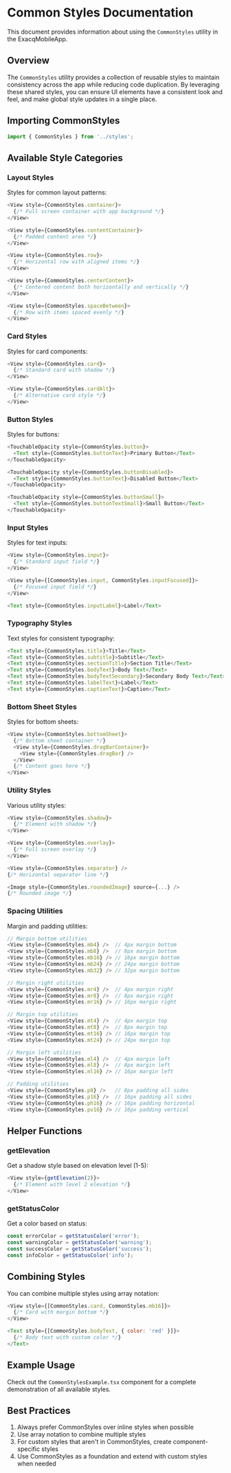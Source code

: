 # Common Styles Documentation

This document provides information about using the `CommonStyles` utility in the ExacqMobileApp.

## Overview

The `CommonStyles` utility provides a collection of reusable styles to maintain consistency across the app while reducing code duplication. By leveraging these shared styles, you can ensure UI elements have a consistent look and feel, and make global style updates in a single place.

## Importing CommonStyles

```javascript
import { CommonStyles } from '../styles';
```

## Available Style Categories

### Layout Styles

Styles for common layout patterns:

```javascript
<View style={CommonStyles.container}>
  {/* Full screen container with app background */}
</View>

<View style={CommonStyles.contentContainer}>
  {/* Padded content area */}
</View>

<View style={CommonStyles.row}>
  {/* Horizontal row with aligned items */}
</View>

<View style={CommonStyles.centerContent}>
  {/* Centered content both horizontally and vertically */}
</View>

<View style={CommonStyles.spaceBetween}>
  {/* Row with items spaced evenly */}
</View>
```

### Card Styles

Styles for card components:

```javascript
<View style={CommonStyles.card}>
  {/* Standard card with shadow */}
</View>

<View style={CommonStyles.cardAlt}>
  {/* Alternative card style */}
</View>
```

### Button Styles

Styles for buttons:

```javascript
<TouchableOpacity style={CommonStyles.button}>
  <Text style={CommonStyles.buttonText}>Primary Button</Text>
</TouchableOpacity>

<TouchableOpacity style={CommonStyles.buttonDisabled}>
  <Text style={CommonStyles.buttonText}>Disabled Button</Text>
</TouchableOpacity>

<TouchableOpacity style={CommonStyles.buttonSmall}>
  <Text style={CommonStyles.buttonTextSmall}>Small Button</Text>
</TouchableOpacity>
```

### Input Styles

Styles for text inputs:

```javascript
<View style={CommonStyles.input}>
  {/* Standard input field */}
</View>

<View style={[CommonStyles.input, CommonStyles.inputFocused]}>
  {/* Focused input field */}
</View>

<Text style={CommonStyles.inputLabel}>Label</Text>
```

### Typography Styles

Text styles for consistent typography:

```javascript
<Text style={CommonStyles.title}>Title</Text>
<Text style={CommonStyles.subtitle}>Subtitle</Text>
<Text style={CommonStyles.sectionTitle}>Section Title</Text>
<Text style={CommonStyles.bodyText}>Body Text</Text>
<Text style={CommonStyles.bodyTextSecondary}>Secondary Body Text</Text>
<Text style={CommonStyles.labelText}>Label</Text>
<Text style={CommonStyles.captionText}>Caption</Text>
```

### Bottom Sheet Styles

Styles for bottom sheets:

```javascript
<View style={CommonStyles.bottomSheet}>
  {/* Bottom sheet container */}
  <View style={CommonStyles.dragBarContainer}>
    <View style={CommonStyles.dragBar} />
  </View>
  {/* Content goes here */}
</View>
```

### Utility Styles

Various utility styles:

```javascript
<View style={CommonStyles.shadow}>
  {/* Element with shadow */}
</View>

<View style={CommonStyles.overlay}>
  {/* Full screen overlay */}
</View>

<View style={CommonStyles.separator} />
{/* Horizontal separator line */}

<Image style={CommonStyles.roundedImage} source={...} />
{/* Rounded image */}
```

### Spacing Utilities

Margin and padding utilities:

```javascript
// Margin bottom utilities
<View style={CommonStyles.mb4} />  // 4px margin bottom
<View style={CommonStyles.mb8} />  // 8px margin bottom
<View style={CommonStyles.mb16} /> // 16px margin bottom
<View style={CommonStyles.mb24} /> // 24px margin bottom
<View style={CommonStyles.mb32} /> // 32px margin bottom

// Margin right utilities
<View style={CommonStyles.mr4} />  // 4px margin right
<View style={CommonStyles.mr8} />  // 8px margin right
<View style={CommonStyles.mr16} /> // 16px margin right

// Margin top utilities
<View style={CommonStyles.mt4} />  // 4px margin top
<View style={CommonStyles.mt8} />  // 8px margin top
<View style={CommonStyles.mt16} /> // 16px margin top
<View style={CommonStyles.mt24} /> // 24px margin top

// Margin left utilities
<View style={CommonStyles.ml4} />  // 4px margin left
<View style={CommonStyles.ml8} />  // 8px margin left
<View style={CommonStyles.ml16} /> // 16px margin left

// Padding utilities
<View style={CommonStyles.p8} />   // 8px padding all sides
<View style={CommonStyles.p16} />  // 16px padding all sides
<View style={CommonStyles.ph16} /> // 16px padding horizontal
<View style={CommonStyles.pv16} /> // 16px padding vertical
```

## Helper Functions

### getElevation

Get a shadow style based on elevation level (1-5):

```javascript
<View style={getElevation(2)}>
  {/* Element with level 2 elevation */}
</View>
```

### getStatusColor

Get a color based on status:

```javascript
const errorColor = getStatusColor('error');
const warningColor = getStatusColor('warning');
const successColor = getStatusColor('success');
const infoColor = getStatusColor('info');
```

## Combining Styles

You can combine multiple styles using array notation:

```javascript
<View style={[CommonStyles.card, CommonStyles.mb16]}>
  {/* Card with margin bottom */}
</View>

<Text style={[CommonStyles.bodyText, { color: 'red' }]}>
  {/* Body text with custom color */}
</Text>
```

## Example Usage

Check out the `CommonStylesExample.tsx` component for a complete demonstration of all available styles.

## Best Practices

1. Always prefer CommonStyles over inline styles when possible
2. Use array notation to combine multiple styles
3. For custom styles that aren't in CommonStyles, create component-specific styles
4. Use CommonStyles as a foundation and extend with custom styles when needed 